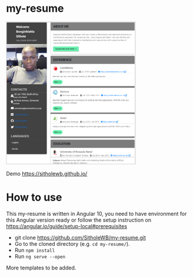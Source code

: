 # my-resume

<img src="src/assets/resume-pic.png" width="350" style="margin-right:5px; border: 1px solid #ccc;" />

Demo https://sitholewb.github.io/

# How to use
This my-resume is written in Angular 10, you need to have environment for this Angular version ready or follow the setup instruction on https://angular.io/guide/setup-local#prerequisites
 - git clone https://github.com/SitholeWB/my-resume.git
 - Go to the cloned directory (e.g. ``cd my-resume/``).
 - Run ``npm install``
 - Run ``ng serve --open``
 
 More templates to be added.

